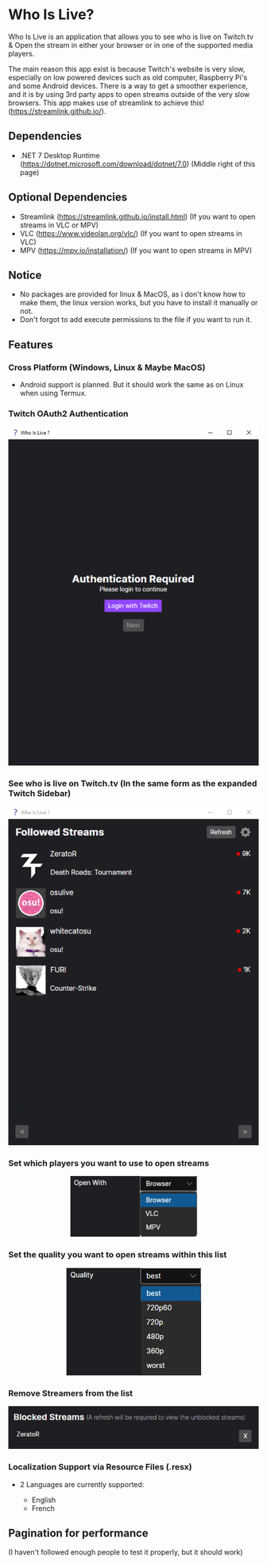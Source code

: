 # Who Is Live?

Who Is Live is an application that allows you to see who is live on Twitch.tv & Open the stream in either your browser or in one of the supported media players.

The main reason this app exist is because Twitch's website is very slow, especially on low powered devices such as old computer, Raspberry Pi's and some Android devices.
There is a way to get a smoother experience, and it is by using 3rd party apps to open streams outside of the very slow browsers.
This app makes use of streamlink to achieve this! (https://streamlink.github.io/).

## Dependencies

- .NET 7 Desktop Runtime (https://dotnet.microsoft.com/download/dotnet/7.0) (Middle right of this page)

## Optional Dependencies

- Streamlink (https://streamlink.github.io/install.html) (If you want to open streams in VLC or MPV)
- VLC (https://www.videolan.org/vlc/) (If you want to open streams in VLC)
- MPV (https://mpv.io/installation/) (If you want to open streams in MPV)

## Notice

- No packages are provided for linux & MacOS, as i don't know how to make them, the linux version works, but you have to install it manually or not.
- Don't forgot to add execute permissions to the file if you want to run it.

## Features

### Cross Platform (Windows, Linux & Maybe MacOS)

- Android support is planned. But it should work the same as on Linux when using Termux.

### Twitch OAuth2 Authentication

<p align="center">
  <img src="./docs/img/authentication.png" alt="Authentication screen">
</p>

### See who is live on Twitch.tv (In the same form as the expanded Twitch Sidebar)

<p align="center">
  <img src="./docs/img/browser.png" alt="Stream Browser Screen">
</p>

### Set which players you want to use to open streams

<p align="center">
  <img src="./docs/img/players.png" alt="Players Choices (Between Browser, VLC & MPV)">
</p>

### Set the quality you want to open streams within this list

<p align="center">
  <img src="./docs/img/qualities.png" alt="Qulity Choices (from best to 160p)">
</p>

### Remove Streamers from the list

<p align="center">
  <img src="./docs/img/blocked_streams.png" alt="Blocked Streams List">
</p>

### Localization Support via Resource Files (.resx)

- 2 Languages are currently supported:

  - English
  - French

## Pagination for performance 

(I haven't followed enough people to test it properly, but it should work)